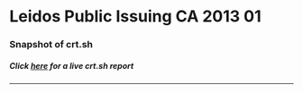 # Leidos Public Issuing CA 2013 01
### Snapshot of crt.sh
##### Click [here](https://crt.sh/?q=A0458159F5502C858EB1A7179EA5A542D1F2868FF9AD7A79DFEF85FD01C075FA) for a live crt.sh report

---
